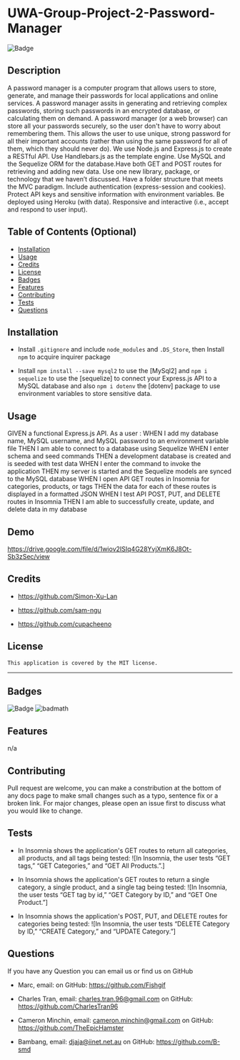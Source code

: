 # UWA-Group-Project-2-Password-Manager

  ![Badge](https://img.shields.io/badge/License-MIT-blue.svg)

## Description

A password manager is a computer program that allows users to store, generate, and manage their passwords for local applications and online services. A password manager assits in generating and retrieving complex passwords, storing such passwords in an encrypted database, or calculating them on demand. A password manager (or a web browser) can store all your passwords securely, so the user don't have to worry about remembering them. This allows the user to use unique, strong password for all their important accounts (rather than using the same password for all of them, which they should never do). We use Node.js and Express.js to create a RESTful API.  Use Handlebars.js as the template engine. Use MySQL and the Sequelize ORM for the database.Have both GET and POST routes for retrieving and adding new data. Use one new library, package, or technology that we haven’t discussed. Have a folder structure that meets the MVC paradigm. Include authentication (express-session and cookies). Protect API keys and sensitive information with environment variables. Be deployed using Heroku (with data). Responsive and interactive (i.e., accept and respond to user input).

## Table of Contents (Optional)

- [Installation](#installation)
- [Usage](#usage)
- [Credits](#credits)
- [License](#license)
- [Badges](#badges)
- [Features](#features)
- [Contributing](#contributing)
- [Tests](#tests)
- [Questions](questions)

## Installation

- Install `.gitignore` and include `node_modules` and `.DS_Store`, then Install `npm` to acquire inquirer package

- Install `npm install --save mysql2` to use the [MySql2] and `npm i sequelize` to use the [sequelize] to connect your Express.js API to a MySQL database and also `npm i dotenv` the [dotenv] package to use environment variables to store sensitive data.

## Usage

GIVEN a functional Express.js API.
As a user :
WHEN I add my database name, MySQL username, and MySQL password to an environment variable file
THEN I am able to connect to a database using Sequelize
WHEN I enter schema and seed commands
THEN a development database is created and is seeded with test data
WHEN I enter the command to invoke the application
THEN my server is started and the Sequelize models are synced to the MySQL database
WHEN I open API GET routes in Insomnia for categories, products, or tags
THEN the data for each of these routes is displayed in a formatted JSON
WHEN I test API POST, PUT, and DELETE routes in Insomnia
THEN I am able to successfully create, update, and delete data in my database

## Demo

https://drive.google.com/file/d/1wiov2ISIq4G28YvjXmK6J8Ot-Sb3zSec/view

## Credits
- https://github.com/Simon-Xu-Lan

- https://github.com/sam-ngu

- https://github.com/cupacheeno

## License
    This application is covered by the MIT license.

---
## Badges
![Badge](https://img.shields.io/badge/License-MIT-blue.svg)
![badmath](https://img.shields.io/github/languages/top/lernantino/badmath)

## Features

n/a

## Contributing

Pull request are welcome, you can make a constribution at the bottom of any docs page to make small changes such as a typo, sentence fix or a broken link. For major changes, please open an issue first to discuss what you would like to change.

## Tests

- In Insomnia shows the application's GET routes to return all categories, all products, and all tags being tested: 
  ![In Insomnia, the user tests “GET tags,” “GET Categories,” and “GET All Products.”.]

- In Insomnia shows the application's GET routes to return a single category, a single product, and a single tag being  tested: 
  ![In Insomnia, the user tests “GET tag by id,” “GET Category by ID,” and “GET One Product.”]

- In Insomnia shows the application's POST, PUT, and DELETE routes for categories being tested:
  ![In Insomnia, the user tests “DELETE Category by ID,” “CREATE Category,” and “UPDATE Category.”]

## Questions

If you have any Question you can email us or find us on GitHub

- Marc, email:
on GitHub: https://github.com/Fishgif

- Charles Tran, email: charles.tran.96@gmail.com
on GitHub: https://github.com/CharlesTran96

- Cameron Minchin, email: cameron.minchin@gmail.com
on GitHub: https://github.com/TheEpicHamster


- Bambang, email: djaja@iinet.net.au
on GitHub: https://github.com/B-smd

